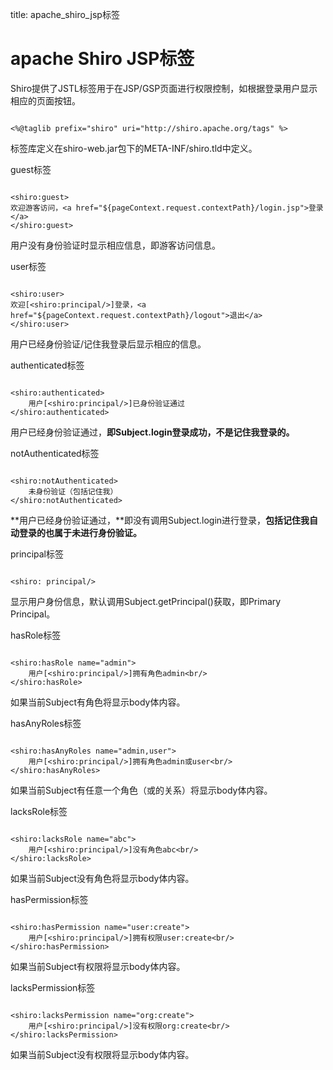 title: apache_shiro_jsp标签 

#  apache Shiro JSP标签 
Shiro提供了JSTL标签用于在JSP/GSP页面进行权限控制，如根据登录用户显示相应的页面按钮。
```

<%@taglib prefix="shiro" uri="http://shiro.apache.org/tags" %> 

``` 
标签库定义在shiro-web.jar包下的META-INF/shiro.tld中定义。
 
guest标签 
```

<shiro:guest>  
欢迎游客访问，<a href="${pageContext.request.contextPath}/login.jsp">登录</a>  
</shiro:guest>  

``` 
用户没有身份验证时显示相应信息，即游客访问信息。
 
user标签 
```

<shiro:user>  
欢迎[<shiro:principal/>]登录，<a href="${pageContext.request.contextPath}/logout">退出</a>  
</shiro:user>  

``` 
用户已经身份验证/记住我登录后显示相应的信息。
  
authenticated标签 
```

<shiro:authenticated>  
    用户[<shiro:principal/>]已身份验证通过  
</shiro:authenticated> 

```  
用户已经身份验证通过，**即Subject.login登录成功，不是记住我登录的。**    
 
notAuthenticated标签
```

<shiro:notAuthenticated>
    未身份验证（包括记住我）
</shiro:notAuthenticated>

``` 
**用户已经身份验证通过，**即没有调用Subject.login进行登录，**包括记住我自动登录的也属于未进行身份验证。** 
 
principal标签 
```

<shiro: principal/>

```
显示用户身份信息，默认调用Subject.getPrincipal()获取，即Primary Principal。 
 
hasRole标签 
```

<shiro:hasRole name="admin">  
    用户[<shiro:principal/>]拥有角色admin<br/>  
</shiro:hasRole> 

```  
如果当前Subject有角色将显示body体内容。
 
hasAnyRoles标签 
```

<shiro:hasAnyRoles name="admin,user">  
    用户[<shiro:principal/>]拥有角色admin或user<br/>  
</shiro:hasAnyRoles>  

``` 
如果当前Subject有任意一个角色（或的关系）将显示body体内容。 
 
lacksRole标签 
```

<shiro:lacksRole name="abc">  
    用户[<shiro:principal/>]没有角色abc<br/>  
</shiro:lacksRole>  

``` 
如果当前Subject没有角色将显示body体内容。 
  
hasPermission标签
```

<shiro:hasPermission name="user:create">  
    用户[<shiro:principal/>]拥有权限user:create<br/>  
</shiro:hasPermission>  

``` 
如果当前Subject有权限将显示body体内容。 
  
lacksPermission标签
```

<shiro:lacksPermission name="org:create">  
    用户[<shiro:principal/>]没有权限org:create<br/>  
</shiro:lacksPermission>  

``` 
如果当前Subject没有权限将显示body体内容。
 